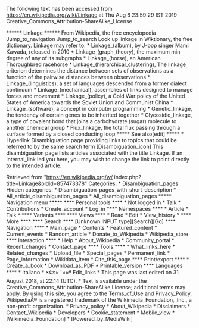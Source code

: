 The following text has been accessed from https://en.wikipedia.org/wiki/Linkage at Thu Aug 8 23:59:29 IST 2019
Creative_Commons_Attribution-ShareAlike_License




















****** Linkage ******
From Wikipedia, the free encyclopedia
Jump_to_navigation Jump_to_search
 Look up linkage in Wiktionary, the free dictionary.
Linkage may refer to:
    * Linkage_(album), by J-pop singer Mami Kawada, released in 2010
    * Linkage_(graph_theory), the maximum min-degree of any of its subgraphs
    * Linkage_(horse), an American Thoroughbred racehorse
    * Linkage_(hierarchical_clustering), The linkage criterion determines the
      distance between sets of observations as a function of the pairwise
      distances between observations
    * Linkage_(linguistics), a set of languages descended from a former dialect
      continuum
    * Linkage_(mechanical), assemblies of links designed to manage forces and
      movement
    * Linkage_(policy), a Cold War policy of the United States of America
      towards the Soviet Union and Communist China
    * Linkage_(software), a concept in computer programming
    * Genetic_linkage, the tendency of certain genes to be inherited together
    * Glycosidic_linkage, a type of covalent bond that joins a carbohydrate
      (sugar) molecule to another chemical group
    * Flux_linkage, the total flux passing through a surface formed by a closed
      conducting loop
***** See also[edit] *****
    * Hyperlink
                      Disambiguation page providing links to topics that could
                      be referred to by the same search term
[Disambiguation_icon] This disambiguation page lists articles associated with
                      the title Linkage.
                      If an internal_link led you here, you may wish to change
                      the link to point directly to the intended article.

Retrieved from "https://en.wikipedia.org/w/
index.php?title=Linkage&oldid=857473378"
Categories:
    * Disambiguation_pages
Hidden categories:
    * Disambiguation_pages_with_short_description
    * All_article_disambiguation_pages
    * All_disambiguation_pages
***** Navigation menu *****
**** Personal tools ****
    * Not logged in
    * Talk
    * Contributions
    * Create_account
    * Log_in
**** Namespaces ****
    * Article
    * Talk
⁰
**** Variants ****
**** Views ****
    * Read
    * Edit
    * View_history
⁰
**** More ****
**** Search ****
[Unknown INPUT type][Search][Go]
**** Navigation ****
    * Main_page
    * Contents
    * Featured_content
    * Current_events
    * Random_article
    * Donate_to_Wikipedia
    * Wikipedia_store
**** Interaction ****
    * Help
    * About_Wikipedia
    * Community_portal
    * Recent_changes
    * Contact_page
**** Tools ****
    * What_links_here
    * Related_changes
    * Upload_file
    * Special_pages
    * Permanent_link
    * Page_information
    * Wikidata_item
    * Cite_this_page
**** Print/export ****
    * Create_a_book
    * Download_as_PDF
    * Printable_version
**** Languages ****
    * Italiano
    * ×¢××¨××ª
Edit_links
    * This page was last edited on 31 August 2018, at 22:14 (UTC).
    * Text is available under the Creative_Commons_Attribution-ShareAlike
      License; additional terms may apply. By using this site, you agree to the
      Terms_of_Use and Privacy_Policy. WikipediaÂ® is a registered trademark of
      the Wikimedia_Foundation,_Inc., a non-profit organization.
    * Privacy_policy
    * About_Wikipedia
    * Disclaimers
    * Contact_Wikipedia
    * Developers
    * Cookie_statement
    * Mobile_view
    * [Wikimedia_Foundation]
    * [Powered_by_MediaWiki]

